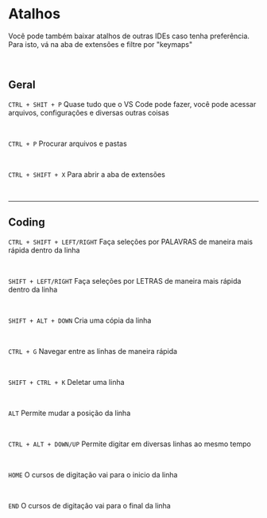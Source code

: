 # Atalhos
Você pode também baixar atalhos de outras IDEs caso tenha preferência.
Para isto, vá na aba de extensões e filtre por "keymaps"

</br>

## Geral 

`CTRL + SHIT + P`
Quase tudo que o VS Code pode fazer, você pode acessar arquivos, configurações e diversas outras coisas

</br>

`CTRL + P`
Procurar arquivos e pastas

</br>

`CTRL + SHIFT + X`
Para abrir a aba de extensões

</br>

_______________________________________________________________

## Coding

`CTRL + SHIFT + LEFT/RIGHT`
Faça seleções por PALAVRAS de maneira mais rápida dentro da linha

</br>

`SHIFT + LEFT/RIGHT`
Faça seleções por LETRAS de maneira mais rápida dentro da linha

</br>

`SHIFT + ALT + DOWN`
Cria uma cópia da linha

</br>

`CTRL + G`
Navegar entre as linhas de maneira rápida

</br>

`SHIFT + CTRL + K`
Deletar uma linha

</br>

`ALT`
Permite mudar a posição da linha

</br>

`CTRL + ALT + DOWN/UP`
Permite digitar em diversas linhas ao mesmo tempo

</br>

`HOME`
O cursos de digitação vai para o inicio da linha

</br>

`END`
O cursos de digitação vai para o final da linha




